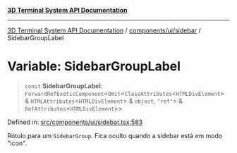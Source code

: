 [**3D Terminal System API Documentation**](../../../../README.md)

***

[3D Terminal System API Documentation](../../../../README.md) / [components/ui/sidebar](../README.md) / SidebarGroupLabel

# Variable: SidebarGroupLabel

> `const` **SidebarGroupLabel**: `ForwardRefExoticComponent`\<`Omit`\<`ClassAttributes`\<`HTMLDivElement`\> & `HTMLAttributes`\<`HTMLDivElement`\> & `object`, `"ref"`\> & `RefAttributes`\<`HTMLDivElement`\>\>

Defined in: [src/components/ui/sidebar.tsx:583](https://github.com/Dicommunitas/ThreeJS_Terminal_3D/blob/99a29fe17cab393c4120b6b5906a4ebb1fb3c239/src/components/ui/sidebar.tsx#L583)

Rótulo para um `SidebarGroup`. Fica oculto quando a sidebar está em modo "icon".
